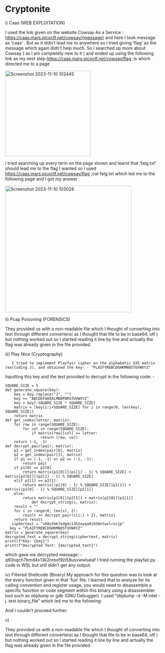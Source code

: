 # Cryptonite

i)	Caas (WEB EXPLOITATION)

I used the link given on the website Cowsay As a Service :
https://caas.mars.picoctf.net/cowsay/{message}
and here I took message as ‘caas’ .  But as it didn’t lead me to anywhere so I tried giving ‘flag’ as the message which again didn’t help much. So I searched up more about Cowsay  ( as I am completely new to it ) and ended up using the following link as my next step 
https://caas.mars.picoctf.net/cowsay/flag ;ls
  which directed me to a page 
 
<img width="277" alt="Screenshot 2023-11-10 102445" src="https://github.com/ASHYZ/Cryptonite/assets/123001554/98546312-9776-418d-9bb5-69eb5ff88400">

I tried searching up every term on the page shown and learnt that ‘falg.txt’ should lead me to the flag I wanted so I used 
https://caas.mars.picoctf.net/cowsay/flag ;cat falg.txt
  which led me to the following page and I got my answer

  <img width="410" alt="Screenshot 2023-11-10 103028" src="https://github.com/ASHYZ/Cryptonite/assets/123001554/f2e104fe-2829-46d6-8bf4-bd380b709b44">

 ii)	Pcap Poisoning (FORENSICS)
 
 They provided us with a non-readable file which I thought of converting into text through different converters( as I thought that file to be in base64, utf ) but nothing worked out so I started reading it line by line and actually the flag was already given in the file provided.

 iii)	Play Nice (Cryptography)
      
       I tried to implement Playfair cipher on the alphabetic 5X5 matrix (excluding J), and obtained the key: - "PLAIFYREBCDGHKMNOSTUVWXYZ" 
Inputting this key and the text provided to decrypt in the following code: -
~~~
SQUARE_SIZE = 5
def generate_square(key):
    key = key.replace("J", "")  
    key += "ABCDEFGHIKLMNOPQRSTUVWXYZ" 
    key = key[:SQUARE_SIZE * SQUARE_SIZE]  
    matrix = [key[i:i+SQUARE_SIZE] for i in range(0, len(key), SQUARE_SIZE)]
    return matrix
def get_index(letter, matrix):
    for row in range(SQUARE_SIZE):
        for col in range(SQUARE_SIZE):
            if matrix[row][col] == letter:
                return (row, col)
    return (-1, -1) 
def decrypt_pair(pair, matrix):
    p1 = get_index(pair[0], matrix)
    p2 = get_index(pair[1], matrix)
    if p1 == (-1, -1) or p2 == (-1, -1):
        return pair 
    if p1[0] == p2[0]  
        return matrix[p1[0]][(p1[1] - 1) % SQUARE_SIZE] + matrix[p2[0]][(p2[1] - 1) % SQUARE_SIZE]
    elif p1[1] == p2[1]:
        return matrix[(p1[0] - 1) % SQUARE_SIZE][p1[1]] + matrix[(p2[0] - 1) % SQUARE_SIZE][p2[1]]
    else:
        return matrix[p1[0]][p2[1]] + matrix[p2[0]][p1[1]]
            def decrypt_string(s, matrix):
    result = ""
    for i in range(0, len(s), 2):
        result += decrypt_pair(s[i:i + 2], matrix)
    return result
   ciphertext = "v60ufmk7edg4z13h2oyqa9ib58ntwxlrscjp"
  key = "PLAIFYREBCDGHKMNOSTUVWXYZ"
matrix = generate_square(key)
decrypted_text = decrypt_string(ciphertext, matrix)
print(f"Key: {key}")
print(f"Decrypted Text: {decrypted_text}")
~~~ 

which gave me decrypted message: - q60nqch7bmd4x13k2nrexf9zi58usvwwlueaf
I tried running the playfair.py code in WSL but still didn’t get any output.

iv)	Filtered Shellcode (Binary)
My approach for this question was to look at the every function given in that ‘fun’ file. I learned that to analyze for its calling convention and register usage, you would need to disassemble a specific function or code segment within this binary using a disassembler tool such as objdump or gdb (GNU Debugger).
I used  “objdump -d -M intel -j .text binary_file” which led me to the following: 


And I couldn’t proceed further.


v)	




 
 They provided us with a non-readable file which I thought of converting into text through different converters( as I thought that file to be in base64, utf ) but nothing worked out so I started reading it line by line and actually the flag was already given in the file provided.

  

  

